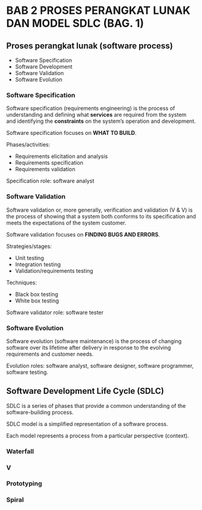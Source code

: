# BAB 2 PROSES PERANGKAT LUNAK DAN MODEL SDLC (BAG. 1)

## Proses perangkat lunak (software process)

- Software Specification
- Software Development
- Software Validation
- Software Evolution

### Software Specification

Software specification (requirements engineering) is the process of understanding and defining what **services** are required from the system and identifying the **constraints** on the system’s operation and development.

Software specification focuses on **WHAT TO BUILD**.

Phases/activities:

- Requirements elicitation and analysis
- Requirements specification
- Requirements validation

Specification role: software analyst

### Software Validation

Software validation or, more generally, verification and validation (V & V) is the process of showing that a system both conforms to its specification and meets the expectations of the system customer.

Software validation focuses on **FINDING BUGS AND ERRORS**.

Strategies/stages:

- Unit testing
- Integration testing
- Validation/requirements testing

Techniques:

- Black box testing
- White box testing

Software validator role: software tester

### Software Evolution

Software evolution (software maintenance) is the process of changing software over its lifetime after delivery in response to the evolving requirements and customer needs.

Evolution roles: software analyst, software designer, software programmer, software testing.

## Software Development Life Cycle (SDLC)

SDLC is a series of phases that provide a common understanding of the software-building process.

SDLC model is a simplified representation of a software process.

Each model represents a process from a particular perspective (context).

### Waterfall



### V

### Prototyping

### Spiral
